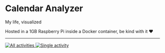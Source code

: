 # Calendar Analyzer

My life, visualized

Hosted in a 1GB Raspberry Pi inside a Docker container, be kind with it ❤️

---

[
![All activities](https://i.imgur.com/KNwPSST.png)
![Single activity](https://i.imgur.com/uX8VCSD.png)
](http://raspberry.gleeze.com:8501/)

